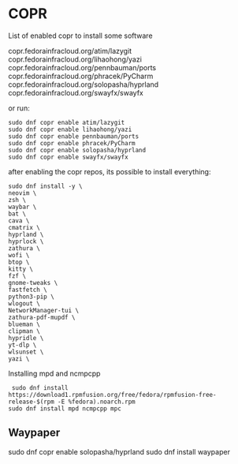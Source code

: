 # COPR

List of enabled copr to install some software

copr.fedorainfracloud.org/atim/lazygit
copr.fedorainfracloud.org/lihaohong/yazi
copr.fedorainfracloud.org/pennbauman/ports
copr.fedorainfracloud.org/phracek/PyCharm
copr.fedorainfracloud.org/solopasha/hyprland
copr.fedorainfracloud.org/swayfx/swayfx

or run:
```
sudo dnf copr enable atim/lazygit
sudo dnf copr enable lihaohong/yazi
sudo dnf copr enable pennbauman/ports
sudo dnf copr enable phracek/PyCharm
sudo dnf copr enable solopasha/hyprland
sudo dnf copr enable swayfx/swayfx
```

after enabling the copr repos, its possible to install everything:
```
sudo dnf install -y \
neovim \
zsh \
waybar \
bat \
cava \
cmatrix \
hyprland \
hyprlock \
zathura \
wofi \
btop \
kitty \
fzf \
gnome-tweaks \
fastfetch \
python3-pip \
wlogout \
NetworkManager-tui \
zathura-pdf-mupdf \
blueman \
clipman \
hypridle \
yt-dlp \
wlsunset \
yazi \

```

Installing mpd and ncmpcpp
```
 sudo dnf install https://download1.rpmfusion.org/free/fedora/rpmfusion-free-release-$(rpm -E %fedora).noarch.rpm
sudo dnf install mpd ncmpcpp mpc

```

## Waypaper
sudo dnf copr enable solopasha/hyprland
sudo dnf install waypaper


